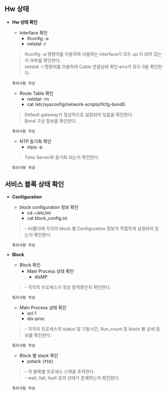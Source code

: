 ## Hw 상태
- **Hw 상태 확인**
  - Interface 확인
    - ifconfig -a
    - netstat -i
  <blockquote>ifconfig -a 명령어를 이용하여 사용하는 interface가 모두 up 이 되어 있는지 여부를 확인한다.<br>netstat -i 명령어를 이용하여 Cable 연결상태 확인 errs가 모두 0을 확인한다.</blockquote>  
  
  ```
  특이사항 작성
  ```
  
  - Route Table 확인
    - netstat -rn
    - cat /etc/sysconfig/network-scripts/ifcfg-bond0
  <blockquote>Default gateway가 정상적으로 설정되어 있음을 확인한다.<br>Bond 구성 정보를 확인한다.</blockquote>    

  ```
  특이사항 작성
  ```
  
  - NTP 동기화 확인
    - ntpq -p
  <blockquote>Time Server와 동기화 되는지 확인한다.</blockquote> 
  
  ```
  특이사항 작성
  ```

## 서비스 블록 상태 확인
- **Configuration**
  - block configuration 정보 확인
    - cd ~/etc/ini
    - cat block_config.ini
  <blockquote>- ini폴더에 각각의 block 별 Configuration 정보가 적절하게 설정되어 있는지 확인한다.</blockquote>

  ```
  특이사항 작성
  ```
  
- **Block**
  - Block 확인
    - Main Process 상태 확인
      - disMP
  <blockquote>- 각각의 프로세스가 정상 동작중인지 확인한다.</blockquote>

  ```
  특이사항 작성
  ```

    - Main Process 상태 확인
      - ocl 1
      - dis-proc
  <blockquote>- 각각의 프로세스의 status 및 기동시간, Run_count 등 block 별 상세 정보를 확인한다.</blockquote>

  ```
  특이사항 작성
  ```
  
    - Block 별 stack 확인
      - pstack `{PID}`
  <blockquote>- 각 블록별 프로세스 스택을 추적한다.<br>- wait, fail, fault 등의 상태가 존재하는지 확인한다.</blockquote>

  ```
  특이사항 작성
  ```
  
  

